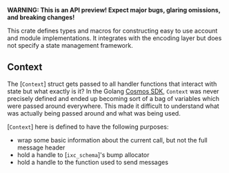 **WARNING: This is an API preview! Expect major bugs, glaring omissions, and breaking changes!**

This crate defines types and macros for constructing easy to use account and module implementations.
It integrates with the encoding layer but does not specify a state management framework.

## Context

The [`Context`] struct gets passed to all handler functions that interact with state but
what exactly is it? In the Golang [Cosmos SDK](https://github.com/cosmos/cosmos-sdk),
`Context` was never precisely defined and ended up becoming sort of a bag of variables
which were passed around everywhere. This made it difficult to understand what was
actually being passed around and what was being used.

[`Context`] here is defined to have the following purposes:
* wrap some basic information about the current call, but not the full message header
* hold a handle to [`ixc_schema`]'s bump allocator
* hold a handle to the function used to send messages
